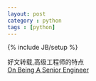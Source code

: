 ```yaml
---
layout: post
category : python
tags : [python]
---
```

{% include JB/setup %}

好文转载,高级工程师的特点  
[On Being A Senior Engineer](http://www.kitchensoap.com/2012/10/25/on-being-a-senior-engineer/ 'On Being A Senior Engineer')
